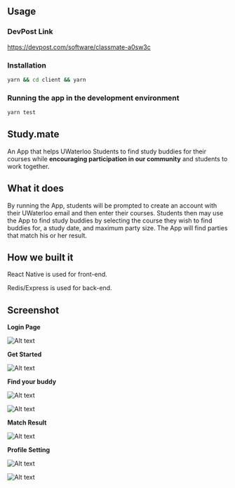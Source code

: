 ## Usage

### DevPost Link

https://devpost.com/software/classmate-a0sw3c

### Installation

```bash
yarn && cd client && yarn
```

### Running the app in the development environment

```bash
yarn test
```

## Study.mate

An App that helps UWaterloo Students to find study buddies for their courses while **encouraging participation in our community** and students to work together.

## What it does

By running the App, students will be prompted to create an account with their UWaterloo email and then enter their courses. Students then may use the App to find study buddies by selecting the course they wish to find buddies for, a study date, and maximum party size. The App will find parties that match his or her result.

## How we built it

React Native is used for front-end.

Redis/Express is used for back-end.

## Screenshot

**Login Page**

![Alt text](/doc/Login.png)

**Get Started**

![Alt text](/doc/getStarted.png)

**Find your buddy**

![Alt text](/doc/chooseCourse.png)

![Alt text](/doc/chooseTime.png)

**Match Result**

![Alt text](/doc/matchResult.png)

**Profile Setting**

![Alt text](/doc/setProfile.png)

![Alt text](/doc/group.png)
